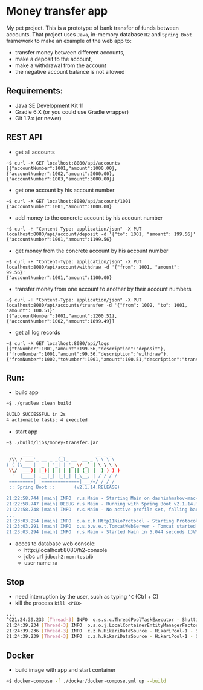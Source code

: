 Money transfer app
=======

My pet project.
This is a prototype of bank transfer of funds between accounts. That project uses `Java`, in-memory database `H2` and `Spring Boot` framework to make an example of the web app to:
 - transfer money between different accounts,
 - make a deposit to the account,
 - make a withdrawal from the account
 - the negative account balance is not allowed


## Requirements:
  * Java SE Development Kit 11
  * Gradle 6.X (or you could use Gradle wrapper)
  * Git 1.7.x (or newer)


## REST API
 * get all accounts
 ```
~$ curl -X GET localhost:8080/api/accounts
[{"accountNumber":1001,"amount":1000.00},
{"accountNumber":1002,"amount":2000.00},
{"accountNumber":1003,"amount":3000.00}]
 ```
 * get one account by his account number
```
~$ curl -X GET localhost:8080/api/account/1001
{"accountNumber":1001,"amount":1000.00}
```
 * add money to the concrete account by his account number
```
~$ curl -H "Content-Type: application/json" -X PUT localhost:8080/api/account/deposit -d '{"to": 1001, "amount": 199.56}'
{"accountNumber":1001,"amount":1199.56}
```
 * get money from the concrete account by his account number
```
~$ curl -H "Content-Type: application/json" -X PUT localhost:8080/api/account/withdraw -d '{"from": 1001, "amount": 99.56}'
{"accountNumber":1001,"amount":1100.00}
```
 * transfer money from one account to another by their account numbers
```
~$ curl -H "Content-Type: application/json" -X PUT localhost:8080/api/accounts/transfer -d '{"from": 1002, "to": 1001, "amount": 100.51}'
[{"accountNumber":1001,"amount":1200.51},
{"accountNumber":1002,"amount":1899.49}]
```
 * get all log records
```
~$ curl -X GET localhost:8080/api/logs
[{"toNumber":1001,"amount":199.56,"description":"deposit"},
{"fromNumber":1001,"amount":99.56,"description":"withdraw"},
{"fromNumber":1002,"toNumber":1001,"amount":100.51,"description":"transfer"}]
```


## Run:
 * build app
```bash
~$ ./gradlew clean build

BUILD SUCCESSFUL in 2s
4 actionable tasks: 4 executed
```

 * start app
```bash
~$ ./build/libs/money-transfer.jar

  .   ____          _            __ _ _
 /\\ / ___'_ __ _ _(_)_ __  __ _ \ \ \ \
( ( )\___ | '_ | '_| | '_ \/ _` | \ \ \ \
 \\/  ___)| |_)| | | | | || (_| |  ) ) ) )
  '  |____| .__|_| |_|_| |_\__, | / / / /
 =========|_|==============|___/=/_/_/_/
 :: Spring Boot ::       (v2.1.14.RELEASE)

21:22:58.744 [main] INFO  r.s.Main - Starting Main on dashishmakov-mac-new.local with PID 22371 (/Users/dashishmakov/programming/git/other/money-transfer/build/libs/money-transfer.jar started by dashishmakov in /Users/dashishmakov/programming/git/other/money-transfer/build/libs)
21:22:58.747 [main] DEBUG r.s.Main - Running with Spring Boot v2.1.14.RELEASE, Spring v5.1.15.RELEASE
21:22:58.748 [main] INFO  r.s.Main - No active profile set, falling back to default profiles: default
...
21:23:03.254 [main] INFO  o.a.c.h.Http11NioProtocol - Starting ProtocolHandler ["http-nio-8080"]
21:23:03.291 [main] INFO  o.s.b.w.e.t.TomcatWebServer - Tomcat started on port(s): 8080 (http) with context path ''
21:23:03.294 [main] INFO  r.s.Main - Started Main in 5.044 seconds (JVM running for 5.683)
```
 * acces to database web console:
   * http://localhost:8080/h2-console
   * jdbc url `jdbc:h2:mem:testdb`
   * user name `sa`

## Stop
 * need interruption by the user, such as typing `^C` (Ctrl + C)
 * kill the process `kill <PID>`
 ```bash
...
^C21:24:39.233 [Thread-3] INFO  o.s.s.c.ThreadPoolTaskExecutor - Shutting down ExecutorService 'applicationTaskExecutor'
21:24:39.234 [Thread-3] INFO  o.s.o.j.LocalContainerEntityManagerFactoryBean - Closing JPA EntityManagerFactory for persistence unit 'default'
21:24:39.236 [Thread-3] INFO  c.z.h.HikariDataSource - HikariPool-1 - Shutdown initiated...
21:24:39.239 [Thread-3] INFO  c.z.h.HikariDataSource - HikariPool-1 - Shutdown completed.
```

## Docker
 * build image with app and start container
```bash
~$ docker-compose -f ./docker/docker-compose.yml up --build
```
